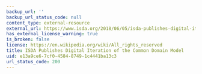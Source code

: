 ```yaml
---
backup_url: ''
backup_url_status_code: null
content_type: external-resource
external_url: https://www.isda.org/2018/06/05/isda-publishes-digital-iteration-of-the-common-domain-model/
has_external_license_warning: true
is_broken: false
license: https://en.wikipedia.org/wiki/All_rights_reserved
title: ISDA Publishes Digital Iteration of the Common Domain Model
uid: e13a9ce6-7cf0-4584-8749-1c4441ba13c3
url_status_code: 200
---
```

